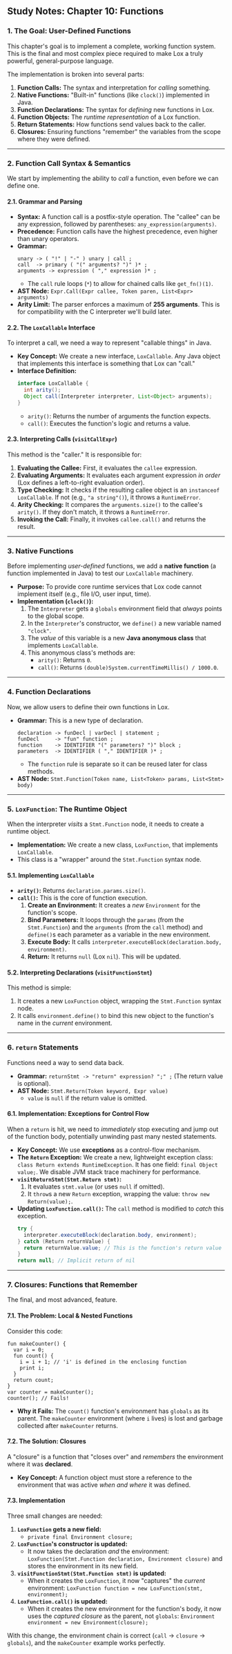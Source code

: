 ## Study Notes: Chapter 10: Functions

### 1\. The Goal: User-Defined Functions

This chapter's goal is to implement a complete, working function system. This is the final and most complex piece required to make Lox a truly powerful, general-purpose language.

The implementation is broken into several parts:

1.  **Function Calls:** The syntax and interpretation for *calling* something.
2.  **Native Functions:** "Built-in" functions (like `clock()`) implemented in Java.
3.  **Function Declarations:** The syntax for *defining* new functions in Lox.
4.  **Function Objects:** The *runtime representation* of a Lox function.
5.  **Return Statements:** How functions send values back to the caller.
6.  **Closures:** Ensuring functions "remember" the variables from the scope where they were defined.

-----

### 2\. Function Call Syntax & Semantics

We start by implementing the ability to *call* a function, even before we can define one.

#### 2.1. Grammar and Parsing

  * **Syntax:** A function call is a postfix-style operation. The "callee" can be any expression, followed by parentheses: `any_expression(arguments)`.
  * **Precedence:** Function calls have the highest precedence, even higher than unary operators.
  * **Grammar:**
    ```
    unary -> ( "!" | "-" ) unary | call ;
    call  -> primary ( "(" arguments? ")" )* ;
    arguments -> expression ( "," expression )* ;
    ```
      * The `call` rule loops (`*`) to allow for chained calls like `get_fn()(1)`.
  * **AST Node:** `Expr.Call(Expr callee, Token paren, List<Expr> arguments)`
  * **Arity Limit:** The parser enforces a maximum of **255 arguments**. This is for compatibility with the C interpreter we'll build later.

#### 2.2. The `LoxCallable` Interface

To interpret a call, we need a way to represent "callable things" in Java.

  * **Key Concept:** We create a new interface, `LoxCallable`. Any Java object that implements this interface is something that Lox can "call."
  * **Interface Definition:**
    ```java
    interface LoxCallable {
      int arity();
      Object call(Interpreter interpreter, List<Object> arguments);
    }
    ```
      * `arity()`: Returns the number of arguments the function expects.
      * `call()`: Executes the function's logic and returns a value.

#### 2.3. Interpreting Calls (`visitCallExpr`)

This method is the "caller." It is responsible for:

1.  **Evaluating the Callee:** First, it evaluates the `callee` expression.
2.  **Evaluating Arguments:** It evaluates each argument expression *in order* (Lox defines a left-to-right evaluation order).
3.  **Type Checking:** It checks if the resulting callee object is an `instanceof LoxCallable`. If not (e.g., `"a string"()`), it throws a `RuntimeError`.
4.  **Arity Checking:** It compares the `arguments.size()` to the callee's `arity()`. If they don't match, it throws a `RuntimeError`.
5.  **Invoking the Call:** Finally, it invokes `callee.call()` and returns the result.

-----

### 3\. Native Functions

Before implementing *user-defined* functions, we add a **native function** (a function implemented in Java) to test our `LoxCallable` machinery.

  * **Purpose:** To provide core runtime services that Lox code cannot implement itself (e.g., file I/O, user input, time).
  * **Implementation (`clock()`):**
    1.  The `Interpreter` gets a `globals` environment field that *always* points to the global scope.
    2.  In the `Interpreter`'s constructor, we `define()` a new variable named `"clock"`.
    3.  The *value* of this variable is a new **Java anonymous class** that implements `LoxCallable`.
    4.  This anonymous class's methods are:
          * `arity()`: Returns `0`.
          * `call()`: Returns `(double)System.currentTimeMillis() / 1000.0`.

-----

### 4\. Function Declarations

Now, we allow users to define their own functions in Lox.

  * **Grammar:** This is a new type of declaration.
    ```
    declaration -> funDecl | varDecl | statement ;
    funDecl     -> "fun" function ;
    function    -> IDENTIFIER "(" parameters? ")" block ;
    parameters  -> IDENTIFIER ( "," IDENTIFIER )* ;
    ```
      * The `function` rule is separate so it can be reused later for class methods.
  * **AST Node:** `Stmt.Function(Token name, List<Token> params, List<Stmt> body)`

-----

### 5\. `LoxFunction`: The Runtime Object

When the interpreter *visits* a `Stmt.Function` node, it needs to create a runtime object.

  * **Implementation:** We create a new class, `LoxFunction`, that implements `LoxCallable`.
  * This class is a "wrapper" around the `Stmt.Function` syntax node.

#### 5.1. Implementing `LoxCallable`

  * **`arity()`:** Returns `declaration.params.size()`.
  * **`call()`:** This is the core of function execution.
    1.  **Create an Environment:** It creates a *new* `Environment` for the function's scope.
    2.  **Bind Parameters:** It loops through the `params` (from the `Stmt.Function`) and the `arguments` (from the `call` method) and `define()`s each parameter as a variable in the new environment.
    3.  **Execute Body:** It calls `interpreter.executeBlock(declaration.body, environment)`.
    4.  **Return:** It returns `null` (Lox `nil`). This will be updated.

#### 5.2. Interpreting Declarations (`visitFunctionStmt`)

This method is simple:

1.  It creates a new `LoxFunction` object, wrapping the `Stmt.Function` syntax node.
2.  It calls `environment.define()` to bind this new object to the function's name in the *current* environment.

-----

### 6\. `return` Statements

Functions need a way to send data back.

  * **Grammar:** `returnStmt -> "return" expression? ";" ;` (The return value is optional).
  * **AST Node:** `Stmt.Return(Token keyword, Expr value)`
      * `value` is `null` if the return value is omitted.

#### 6.1. Implementation: Exceptions for Control Flow

When a `return` is hit, we need to *immediately* stop executing and jump out of the function body, potentially unwinding past many nested statements.

  * **Key Concept:** We use **exceptions** as a control-flow mechanism.
  * **The `Return` Exception:** We create a new, lightweight exception class: `class Return extends RuntimeException`. It has one field: `final Object value;`. We disable JVM stack trace machinery for performance.
  * **`visitReturnStmt(Stmt.Return stmt)`:**
    1.  It evaluates `stmt.value` (or uses `null` if omitted).
    2.  It `throw`s a new `Return` exception, wrapping the value: `throw new Return(value);`.
  * **Updating `LoxFunction.call()`:** The `call` method is modified to *catch* this exception.
    ```java
    try {
      interpreter.executeBlock(declaration.body, environment);
    } catch (Return returnValue) {
      return returnValue.value; // This is the function's return value
    }
    return null; // Implicit return of nil
    ```

-----

### 7\. Closures: Functions that Remember

The final, and most advanced, feature.

#### 7.1. The Problem: Local & Nested Functions

Consider this code:

```lox
fun makeCounter() {
  var i = 0;
  fun count() {
    i = i + 1; // 'i' is defined in the enclosing function
    print i;
  }
  return count;
}
var counter = makeCounter();
counter(); // Fails!
```

  * **Why it Fails:** The `count()` function's environment has `globals` as its parent. The `makeCounter` environment (where `i` lives) is lost and garbage collected after `makeCounter` returns.

#### 7.2. The Solution: Closures

A "closure" is a function that "closes over" and *remembers* the environment where it was **declared**.

  * **Key Concept:** A function object must store a reference to the environment that was active *when and where* it was defined.

#### 7.3. Implementation

Three small changes are needed:

1.  **`LoxFunction` gets a new field:**
      * `private final Environment closure;`
2.  **`LoxFunction`'s constructor is updated:**
      * It now takes the declaration *and* the environment: `LoxFunction(Stmt.Function declaration, Environment closure)` and stores the environment in its new field.
3.  **`visitFunctionStmt(Stmt.Function stmt)` is updated:**
      * When it creates the `LoxFunction`, it now "captures" the *current* environment:
        `LoxFunction function = new LoxFunction(stmt, environment);`
4.  **`LoxFunction.call()` is updated:**
      * When it creates the new environment for the function's body, it now uses the *captured closure* as the parent, not `globals`:
        `Environment environment = new Environment(closure);`

With this change, the environment chain is correct (`call` $\rightarrow$ `closure` $\rightarrow$ `globals`), and the `makeCounter` example works perfectly.
